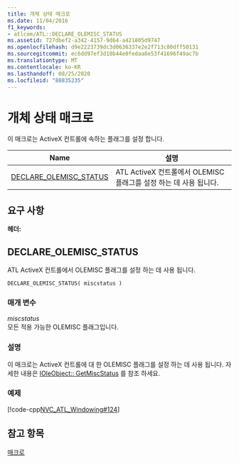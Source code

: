 ```yaml
---
title: 개체 상태 매크로
ms.date: 11/04/2016
f1_keywords:
- atlcom/ATL::DECLARE_OLEMISC_STATUS
ms.assetid: 727dbef2-a342-4157-9d64-a421805d9747
ms.openlocfilehash: d9e2223739dc3d0636337e2e2f713c80dff50131
ms.sourcegitcommit: ec6dd97ef3d10b44e0fedaa8e53f41696f49ac7b
ms.translationtype: MT
ms.contentlocale: ko-KR
ms.lasthandoff: 08/25/2020
ms.locfileid: "88835235"
---
```

# <a name="object-status-macros"></a>개체 상태 매크로

이 매크로는 ActiveX 컨트롤에 속하는 플래그를 설정 합니다.

|Name|설명|
|-|-|
|[DECLARE_OLEMISC_STATUS](#declare_olemisc_status)|ATL ActiveX 컨트롤에서 OLEMISC 플래그를 설정 하는 데 사용 됩니다.|

## <a name="requirements"></a>요구 사항

**헤더:**

## <a name="declare_olemisc_status"></a><a name="declare_olemisc_status"></a> DECLARE_OLEMISC_STATUS

ATL ActiveX 컨트롤에서 OLEMISC 플래그를 설정 하는 데 사용 됩니다.

```
DECLARE_OLEMISC_STATUS( miscstatus )
```

### <a name="parameters"></a>매개 변수

*miscstatus*<br/>
모든 적용 가능한 OLEMISC 플래그입니다.

### <a name="remarks"></a>설명

이 매크로는 ActiveX 컨트롤에 대 한 OLEMISC 플래그를 설정 하는 데 사용 됩니다. 자세한 내용은 [IOleObject:: GetMiscStatus](/windows/win32/api/oleidl/nf-oleidl-ioleobject-getmiscstatus) 를 참조 하세요.

### <a name="example"></a>예제

[!code-cpp[NVC_ATL_Windowing#124](../../atl/codesnippet/cpp/object-status-macros_1.h)]

## <a name="see-also"></a>참고 항목

[매크로](../../atl/reference/atl-macros.md)
